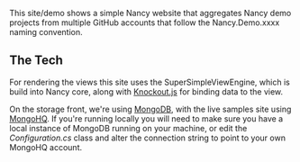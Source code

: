 This site/demo shows a simple Nancy website that aggregates Nancy demo projects from multiple GitHub accounts that follow the	Nancy.Demo.xxxx naming convention.
		
## The Tech

For rendering the views this site uses the SuperSimpleViewEngine, which is build into Nancy core, along with <a href="http://knockoutjs.com/">Knockout.js</a>
for binding data to the view.

On the storage front, we're using <a href="http://www.10gen.com/products/mongodb">MongoDB</a>, with the live samples site using <a href="http://mongohq.com/">MongoHQ</a>. If you're running locally you will need to make sure you have a local instance of MongoDB running on your machine, or edit the <em>Configuration.cs</em> class and alter the connection string to point to your own MongoHQ account.
